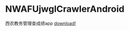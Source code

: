 # NWAFUjwglCrawlerAndroid
西农教务管理查成绩app
[download!](http://www.nwafulive.cn/%E8%A5%BF%E5%86%9C%E6%9F%A5%E6%88%90%E7%BB%A9app.apk)
